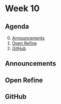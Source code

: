 # Week 10

## Agenda
0. [Announcements](#announcements)
1. [Open Refine](#open_refine)
2. [GitHub](#github)



## <span id="announcements">Announcements</span>


## <span id="open_refine">Open Refine</span>


## <span id="github">GitHub </span>

